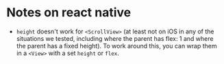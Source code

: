 # Notes on react native


+ `height` doesn't work for `<ScrollView>` (at least not on iOS in any of the situations we tested, including where the parent has flex: 1 and where the parent has a fixed height). To work around this, you can wrap them in a `<View>` with a set `height` or `flex`.
